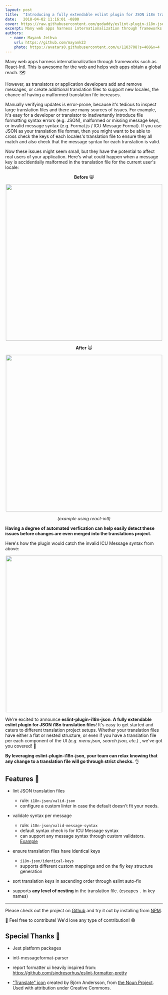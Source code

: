 ```yaml
---
layout: post
title:  "Introducing a fully extendable eslint plugin for JSON i18n translation files"
date:   2018-04-02 11:16:01 -0800
cover: https://raw.githubusercontent.com/godaddy/eslint-plugin-i18n-json/master/assets/logo-transparent.png
excerpt: Many web apps harness internationalization through frameworks such as React-Intl. This is awesome for the web and helps web apps obtain a global reach.
authors:
  - name: Mayank Jethva
    url: https://github.com/mayank23
    photo: https://avatars0.githubusercontent.com/u/1103708?s=460&v=4
---
```

 
Many web apps harness internationalization through frameworks such as React-Intl. This is awesome for the web and helps web apps obtain a global reach. 🗺
 
However, as translators or application developers add and remove messages, or create additional translation files to support new locales, the chance of having a malformed translation file increases. 
 
Manually verifying updates is error-prone, because it's tedious to inspect large translation files and there are many sources of issues. For example, it's easy for a developer or translator to inadvertently introduce file formatting syntax errors (e.g. JSON), malformed or missing message keys, or invalid message syntax (e.g. Format.js / ICU Message Format). If you use JSON as your translation file format, then you might want to be able to cross check the keys of each locales's translation file to ensure they all match and also check that the message syntax for each translation is valid.
 
Now these issues might seem small, but they have the potential to affect real users of your application. Here's what could happen when a message key is accidentially malformed in the translation file for the current user's locale:
 
<p align="center"><b>Before</b> 😸</p>
<p align="center">
  <img src="https://i.imgur.com/gBOxGQ2.png" width="500"/>
</p>
 
<p align="center"><b>After</b> 🙀</p>
<p align="center">
  <img src="https://i.imgur.com/gFQFqKD.png" width="500"/>
</p>
<p align="center">
  <em>(example using react-intl)</em>
</p>
 
**Having a degree of automated verfication can help easily detect these issues before changes are even merged into the translations project.**
 
Here's how the plugin would catch the invalid ICU Message syntax from above:
 
<p align="center">
  <img src="https://i.imgur.com/z71uEe0.png" width="500"/>
</p>
 
We're excited to announce **eslint-plugin-i18n-json**. **A fully extendable eslint plugin for JSON i18n translation files**! It's easy to get started and caters to different translation project setups. Whether your translation files have either a flat or nested structure, or even if you have a translation file per each component of the UI *(e.g. menu.json, search.json, etc.)* , we've got you covered! 🙌
 
**By leveraging eslint-plugin-i18n-json, your team can relax knowing that any change to a translation file will go through strict checks.** 👌
 
## Features 🚀
 
- lint JSON translation files
  - rule: `i18n-json/valid-json`
  - configure a custom linter in case the default doesn't fit your needs.
 
- validate syntax per message
  - rule: `i18n-json/valid-message-syntax`
  - default syntax check is for ICU Message syntax
  - can support any message syntax through custom validators. [Example](examples/custom-message-syntax/)
 
- ensure translation files have identical keys
  - `i18n-json/identical-keys`
  - supports different custom mappings and on the fly key structure generation
 
- sort translation keys in ascending order through eslint auto-fix
 
- supports **any level of nesting** in the translation file. (escapes `.` in key names)
 
---
 
Please check out the project on [Github](https://github.com/godaddy/eslint-plugin-i18n-json)  and try it out by installing from [NPM](https://www.npmjs.com/package/eslint-plugin-i18n-json).
 
👋 Feel free to contribute! We'd love any type of contribution! 😄
 
## Special Thanks 👏
 
- Jest platform packages
 
- intl-messageformat-parser
 
- report formatter ui heavily inspired from: https://github.com/sindresorhus/eslint-formatter-pretty
 
- ["Translate" icon](https://thenounproject.com/term/translate/1007332) created by Björn Andersson, from [the Noun Project](https://thenounproject.com/). Used with attribution under Creative Commons.
 